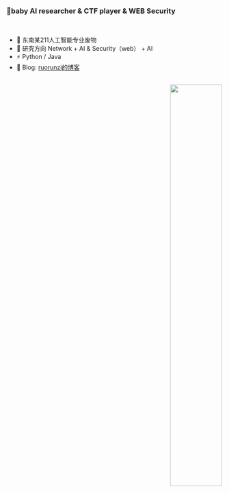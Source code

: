### 👋baby AI researcher & CTF player & WEB Security 
</br>

- 🔭 东南某211人工智能专业废物      
- 🌱 研究方向 Network + AI & Security（web） + AI 
- ⚡ Python / Java
- 🍔 Blog: [ruorunzi的博客](https://b1ue0ceanrun.github.io/)
<br></br>
<p align="right">
  <img width="49%" src="https://github-readme-stats.vercel.app/api?username=b1ue0cean&show_icons=true" />
</p>
